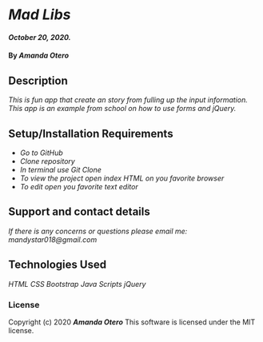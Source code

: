 # _Mad Libs_

#### _October 20, 2020._

#### By _**Amanda Otero**_

## Description

_This is fun app that create an story from fulling up the input information. This app is an example from school on how to use forms and jQuery._

## Setup/Installation Requirements

* _Go to GitHub_
* _Clone repository_
* _In terminal use Git Clone_
* _To view the project open index HTML on you favorite browser_
* _To edit open you favorite text editor_

## Support and contact details

_If there is any concerns or questions please email me: mandystar018@gmail.com_

## Technologies Used

_HTML_
_CSS_
_Bootstrap_
_Java Scripts_
_jQuery_

### License

Copyright (c) 2020 **_Amanda Otero_**
This software is licensed under the MIT license.
